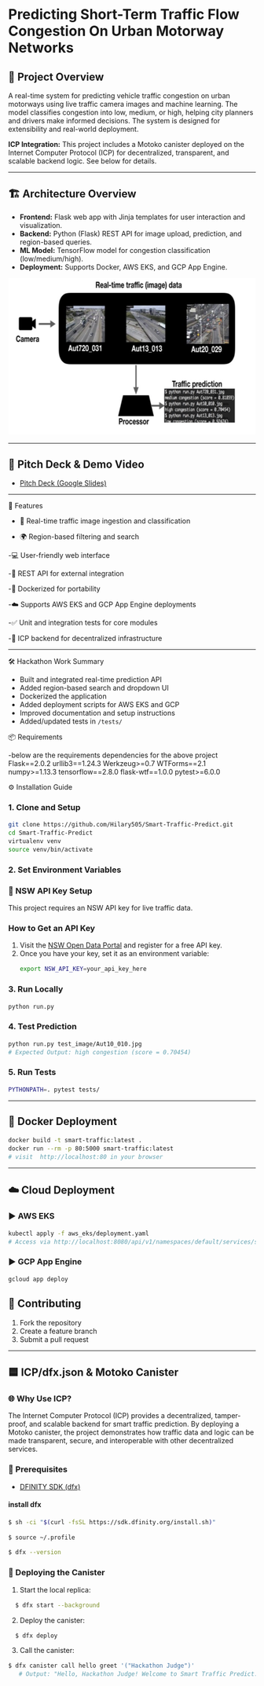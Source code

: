 # Predicting Short-Term Traffic Flow Congestion On Urban Motorway Networks

## 🚦 Project Overview
A real-time system for predicting vehicle traffic congestion on urban motorways using live traffic camera images and machine learning. The model classifies congestion into low, medium, or high, helping city planners and drivers make informed decisions. The system is designed for extensibility and real-world deployment.

**ICP Integration:** This project includes a Motoko canister deployed on the Internet Computer Protocol (ICP) for decentralized, transparent, and scalable backend logic. See below for details.

---

## 🏗️ Architecture Overview
- **Frontend:** Flask web app with Jinja templates for user interaction and visualization.
- **Backend:** Python (Flask) REST API for image upload, prediction, and region-based queries.
- **ML Model:** TensorFlow model for congestion classification (low/medium/high).
- **Deployment:** Supports Docker, AWS EKS, and GCP App Engine.

![Architecture Diagram](miscellanous/Architecture%20of%20real-time%20prediction.png)

---

## 🎥 Pitch Deck & Demo Video
- [Pitch Deck (Google Slides)](https://docs.google.com/presentation/d/1ecyTVmE2eLL8S8tCIGs8JBKw0EEAsHAqw2U0Yq0A_Ns/edit?usp=sharing)

---

🚀 Features

- 🔄 Real-time traffic image ingestion and classification

- 🌍 Region-based filtering and search

-💻 User-friendly web interface

-🔌 REST API for external integration

-🐳 Dockerized for portability

-☁️ Supports AWS EKS and GCP App Engine deployments

-✅ Unit and integration tests for core modules

-🔐 ICP backend for decentralized infrastructure

---

🛠️ Hackathon Work Summary

- Built and integrated real-time prediction API
- Added region-based search and dropdown UI
- Dockerized the application
- Added deployment scripts for AWS EKS and GCP
- Improved documentation and setup instructions
- Added/updated tests in `/tests/`

📦 Requirements

-below are the requirements dependencies for the above project
Flask==2.0.2
urllib3==1.24.3
Werkzeug>=0.7
WTForms==2.1 
numpy>=1.13.3
tensorflow==2.8.0
flask-wtf==1.0.0
pytest>=6.0.0


⚙️ Installation Guide

### 1. Clone and Setup
```bash
git clone https://github.com/Hilary505/Smart-Traffic-Predict.git
cd Smart-Traffic-Predict
virtualenv venv
source venv/bin/activate
```

### 2. Set Environment Variables

### 🔑 NSW API Key Setup

This project requires an NSW API key for live traffic data.  

### How to Get an API Key
1. Visit the [NSW Open Data Portal](https://opendata.transport.nsw.gov.au/) and register for a free API key.
2. Once you have your key, set it as an environment variable:
   ```bash
   export NSW_API_KEY=your_api_key_here
   ```

### 3. Run Locally
```bash
python run.py
```

### 4. Test Prediction
```bash
python run.py test_image/Aut10_010.jpg
# Expected Output: high congestion (score = 0.70454)
```

### 5. Run Tests
```bash
PYTHONPATH=. pytest tests/
```

---

## 🐳 Docker Deployment
```bash
docker build -t smart-traffic:latest .
docker run --rm -p 80:5000 smart-traffic:latest
# visit  http://localhost:80 in your browser
```

---

## ☁️ Cloud Deployment
### ▶️ AWS EKS
```bash
kubectl apply -f aws_eks/deployment.yaml
# Access via http://localhost:8080/api/v1/namespaces/default/services/smart-traffic-service/proxy
```

### ▶️ GCP App Engine
```bash
gcloud app deploy
```

## 🤝 Contributing
1. Fork the repository
2. Create a feature branch
3. Submit a pull request
---

## 🟦 ICP/dfx.json & Motoko Canister

### 🌐 Why Use ICP?
The Internet Computer Protocol (ICP) provides a decentralized, tamper-proof, and scalable backend for smart traffic prediction. By deploying a Motoko canister, the project demonstrates how traffic data and logic can be made transparent, secure, and interoperable with other decentralized services.

### 🔧 Prerequisites
- [DFINITY SDK (dfx)](https://internetcomputer.org/docs/current/developer-docs/quickstart/hello10mins)

#### install dfx

```bash
$ sh -ci "$(curl -fsSL https://sdk.dfinity.org/install.sh)"

```

```bash
$ source ~/.profile
```

```bash
$ dfx --version
```

### 🚀 Deploying the Canister
1. Start the local replica:
```bash
  $ dfx start --background
   ```
2. Deploy the canister:
```bash
  $ dfx deploy
   ```
3. Call the canister:
```bash
$ dfx canister call hello greet '("Hackathon Judge")'
   # Output: "Hello, Hackathon Judge! Welcome to Smart Traffic Predict."
```